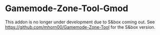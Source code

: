 # Gamemode-Zone-Tool-Gmod
This addon is no longer under development due to S&box coming out. See https://github.com/mhorn00/Gamemode-Zone-Tool for the S&box version.

